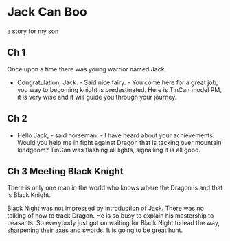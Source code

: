 # Jack Can Boo
a story for my son

## Ch 1

Once upon a time there was young warrior named Jack.

- Congratulation, Jack. - Said nice fairy. - You come here for a great job, you way to becoming knight is predestinated. Here is TinCan model RM, it is very wise and it will guide you through your journey.

## Ch 2

- Hello Jack, - said horseman. - I have heard about your achievements. Would you help me in fight against Dragon that is tacking over mountain kindgdom?
TinCan was flashing all lights, signalling it is all good.

## Ch 3 Meeting Black Knight

There is only one man in the world who knows where the Dragon is and that is Black Knight.

Black Night was not impressed by introduction of Jack. There was no talking of how to track Dragon. He is so busy to explain his mastership to peasants. So everybody just got on waiting for Black Night to lead the way, sharpening their axes and swords. It is going to be great hunt.
